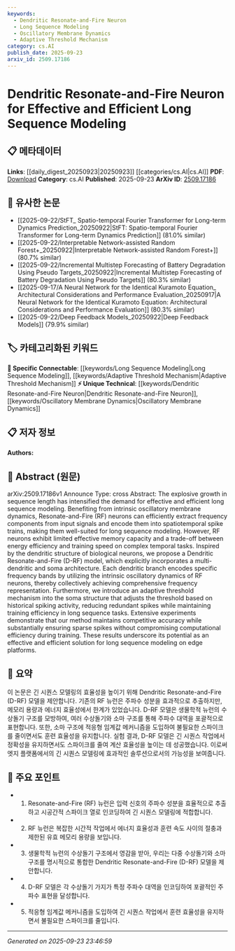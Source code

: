 ```yaml
---
keywords:
  - Dendritic Resonate-and-Fire Neuron
  - Long Sequence Modeling
  - Oscillatory Membrane Dynamics
  - Adaptive Threshold Mechanism
category: cs.AI
publish_date: 2025-09-23
arxiv_id: 2509.17186
---
```


<!-- KEYWORD_LINKING_METADATA:
{
  "processed_timestamp": "2025-09-23T23:46:59.721003",
  "vocabulary_version": "1.0",
  "selected_keywords": [
    "Dendritic Resonate-and-Fire Neuron",
    "Long Sequence Modeling",
    "Oscillatory Membrane Dynamics",
    "Adaptive Threshold Mechanism"
  ],
  "rejected_keywords": [],
  "similarity_scores": {
    "Dendritic Resonate-and-Fire Neuron": 0.88,
    "Long Sequence Modeling": 0.8,
    "Oscillatory Membrane Dynamics": 0.75,
    "Adaptive Threshold Mechanism": 0.77
  },
  "extraction_method": "AI_prompt_based",
  "budget_applied": true,
  "candidates_json": {
    "candidates": [
      {
        "surface": "Dendritic Resonate-and-Fire",
        "canonical": "Dendritic Resonate-and-Fire Neuron",
        "aliases": [
          "D-RF Neuron"
        ],
        "category": "unique_technical",
        "rationale": "This is a novel model introduced in the paper, representing a specific advancement in neuron modeling.",
        "novelty_score": 0.85,
        "connectivity_score": 0.65,
        "specificity_score": 0.9,
        "link_intent_score": 0.88
      },
      {
        "surface": "long sequence modeling",
        "canonical": "Long Sequence Modeling",
        "aliases": [
          "sequence modeling"
        ],
        "category": "specific_connectable",
        "rationale": "This concept is central to the paper and connects with various sequence processing techniques.",
        "novelty_score": 0.55,
        "connectivity_score": 0.78,
        "specificity_score": 0.72,
        "link_intent_score": 0.8
      },
      {
        "surface": "oscillatory membrane dynamics",
        "canonical": "Oscillatory Membrane Dynamics",
        "aliases": [
          "membrane dynamics"
        ],
        "category": "unique_technical",
        "rationale": "This term describes a key mechanism utilized in the proposed model, linking to biological neuron behavior.",
        "novelty_score": 0.7,
        "connectivity_score": 0.6,
        "specificity_score": 0.85,
        "link_intent_score": 0.75
      },
      {
        "surface": "adaptive threshold mechanism",
        "canonical": "Adaptive Threshold Mechanism",
        "aliases": [
          "threshold adaptation"
        ],
        "category": "specific_connectable",
        "rationale": "This mechanism is crucial for the model's efficiency, linking to adaptive systems in neural networks.",
        "novelty_score": 0.65,
        "connectivity_score": 0.7,
        "specificity_score": 0.78,
        "link_intent_score": 0.77
      }
    ],
    "ban_list_suggestions": [
      "effective",
      "efficient",
      "modeling",
      "platforms"
    ]
  },
  "decisions": [
    {
      "candidate_surface": "Dendritic Resonate-and-Fire",
      "resolved_canonical": "Dendritic Resonate-and-Fire Neuron",
      "decision": "linked",
      "scores": {
        "novelty": 0.85,
        "connectivity": 0.65,
        "specificity": 0.9,
        "link_intent": 0.88
      }
    },
    {
      "candidate_surface": "long sequence modeling",
      "resolved_canonical": "Long Sequence Modeling",
      "decision": "linked",
      "scores": {
        "novelty": 0.55,
        "connectivity": 0.78,
        "specificity": 0.72,
        "link_intent": 0.8
      }
    },
    {
      "candidate_surface": "oscillatory membrane dynamics",
      "resolved_canonical": "Oscillatory Membrane Dynamics",
      "decision": "linked",
      "scores": {
        "novelty": 0.7,
        "connectivity": 0.6,
        "specificity": 0.85,
        "link_intent": 0.75
      }
    },
    {
      "candidate_surface": "adaptive threshold mechanism",
      "resolved_canonical": "Adaptive Threshold Mechanism",
      "decision": "linked",
      "scores": {
        "novelty": 0.65,
        "connectivity": 0.7,
        "specificity": 0.78,
        "link_intent": 0.77
      }
    }
  ]
}
-->

# Dendritic Resonate-and-Fire Neuron for Effective and Efficient Long Sequence Modeling

## 📋 메타데이터

**Links**: [[daily_digest_20250923|20250923]] [[categories/cs.AI|cs.AI]]
**PDF**: [Download](https://arxiv.org/pdf/2509.17186.pdf)
**Category**: cs.AI
**Published**: 2025-09-23
**ArXiv ID**: [2509.17186](https://arxiv.org/abs/2509.17186)

## 🔗 유사한 논문
- [[2025-09-22/StFT_ Spatio-temporal Fourier Transformer for Long-term Dynamics Prediction_20250922|StFT: Spatio-temporal Fourier Transformer for Long-term Dynamics Prediction]] (81.0% similar)
- [[2025-09-22/Interpretable Network-assisted Random Forest+_20250922|Interpretable Network-assisted Random Forest+]] (80.7% similar)
- [[2025-09-22/Incremental Multistep Forecasting of Battery Degradation Using Pseudo Targets_20250922|Incremental Multistep Forecasting of Battery Degradation Using Pseudo Targets]] (80.3% similar)
- [[2025-09-17/A Neural Network for the Identical Kuramoto Equation_ Architectural Considerations and Performance Evaluation_20250917|A Neural Network for the Identical Kuramoto Equation: Architectural Considerations and Performance Evaluation]] (80.3% similar)
- [[2025-09-22/Deep Feedback Models_20250922|Deep Feedback Models]] (79.9% similar)

## 🏷️ 카테고리화된 키워드
**🔗 Specific Connectable**: [[keywords/Long Sequence Modeling|Long Sequence Modeling]], [[keywords/Adaptive Threshold Mechanism|Adaptive Threshold Mechanism]]
**⚡ Unique Technical**: [[keywords/Dendritic Resonate-and-Fire Neuron|Dendritic Resonate-and-Fire Neuron]], [[keywords/Oscillatory Membrane Dynamics|Oscillatory Membrane Dynamics]]

## 📋 저자 정보

**Authors:** 

## 📄 Abstract (원문)

arXiv:2509.17186v1 Announce Type: cross 
Abstract: The explosive growth in sequence length has intensified the demand for effective and efficient long sequence modeling. Benefiting from intrinsic oscillatory membrane dynamics, Resonate-and-Fire (RF) neurons can efficiently extract frequency components from input signals and encode them into spatiotemporal spike trains, making them well-suited for long sequence modeling. However, RF neurons exhibit limited effective memory capacity and a trade-off between energy efficiency and training speed on complex temporal tasks. Inspired by the dendritic structure of biological neurons, we propose a Dendritic Resonate-and-Fire (D-RF) model, which explicitly incorporates a multi-dendritic and soma architecture. Each dendritic branch encodes specific frequency bands by utilizing the intrinsic oscillatory dynamics of RF neurons, thereby collectively achieving comprehensive frequency representation. Furthermore, we introduce an adaptive threshold mechanism into the soma structure that adjusts the threshold based on historical spiking activity, reducing redundant spikes while maintaining training efficiency in long sequence tasks. Extensive experiments demonstrate that our method maintains competitive accuracy while substantially ensuring sparse spikes without compromising computational efficiency during training. These results underscore its potential as an effective and efficient solution for long sequence modeling on edge platforms.

## 📝 요약

이 논문은 긴 시퀀스 모델링의 효율성을 높이기 위해 Dendritic Resonate-and-Fire (D-RF) 모델을 제안합니다. 기존의 RF 뉴런은 주파수 성분을 효과적으로 추출하지만, 메모리 용량과 에너지 효율성에서 한계가 있었습니다. D-RF 모델은 생물학적 뉴런의 수상돌기 구조를 모방하여, 여러 수상돌기와 소마 구조를 통해 주파수 대역을 포괄적으로 표현합니다. 또한, 소마 구조에 적응형 임계값 메커니즘을 도입하여 불필요한 스파이크를 줄이면서도 훈련 효율성을 유지합니다. 실험 결과, D-RF 모델은 긴 시퀀스 작업에서 정확성을 유지하면서도 스파이크를 줄여 계산 효율성을 높이는 데 성공했습니다. 이로써 엣지 플랫폼에서의 긴 시퀀스 모델링에 효과적인 솔루션으로서의 가능성을 보여줍니다.

## 🎯 주요 포인트

- 1. Resonate-and-Fire (RF) 뉴런은 입력 신호의 주파수 성분을 효율적으로 추출하고 시공간적 스파이크 열로 인코딩하여 긴 시퀀스 모델링에 적합합니다.
- 2. RF 뉴런은 복잡한 시간적 작업에서 에너지 효율성과 훈련 속도 사이의 절충과 제한된 유효 메모리 용량을 보입니다.
- 3. 생물학적 뉴런의 수상돌기 구조에서 영감을 받아, 우리는 다중 수상돌기와 소마 구조를 명시적으로 통합한 Dendritic Resonate-and-Fire (D-RF) 모델을 제안합니다.
- 4. D-RF 모델은 각 수상돌기 가지가 특정 주파수 대역을 인코딩하여 포괄적인 주파수 표현을 달성합니다.
- 5. 적응형 임계값 메커니즘을 도입하여 긴 시퀀스 작업에서 훈련 효율성을 유지하면서 불필요한 스파이크를 줄입니다.


---

*Generated on 2025-09-23 23:46:59*